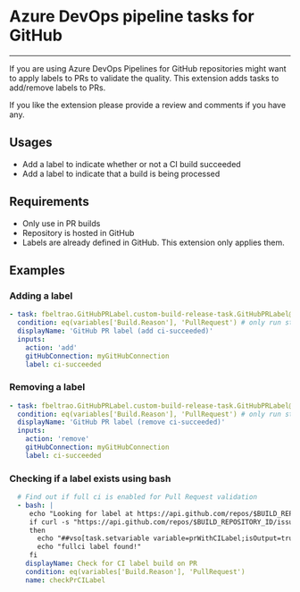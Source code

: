 # Azure DevOps pipeline tasks for GitHub
**************************************************

If you are using Azure DevOps Pipelines for GitHub repositories might want to apply labels to PRs to validate the quality. This extension adds tasks to add/remove labels to PRs.

If you like the extension please provide a review and comments if you have any.

## Usages

- Add a label to indicate whether or not a CI build succeeded
- Add a label to indicate that a build is being processed

## Requirements

- Only use in PR builds
- Repository is hosted in GitHub
- Labels are already defined in GitHub. This extension only applies them.

## Examples

### Adding a label

```yaml
- task: fbeltrao.GitHubPRLabel.custom-build-release-task.GitHubPRLabel@0
  condition: eq(variables['Build.Reason'], 'PullRequest') # only run step if it is a PR
  displayName: 'GitHub PR label (add ci-succeeded)'
  inputs:
    action: 'add'
    gitHubConnection: myGitHubConnection
    label: ci-succeeded
```

### Removing a label

```yaml
- task: fbeltrao.GitHubPRLabel.custom-build-release-task.GitHubPRLabel@0
  condition: eq(variables['Build.Reason'], 'PullRequest') # only run step if it is a PR
  displayName: 'GitHub PR label (remove ci-succeeded)'
  inputs:
    action: 'remove'
    gitHubConnection: myGitHubConnection
    label: ci-succeeded
```

### Checking if a label exists using bash

```yaml
  # Find out if full ci is enabled for Pull Request validation
  - bash: |
     echo "Looking for label at https://api.github.com/repos/$BUILD_REPOSITORY_ID/issues/$SYSTEM_PULLREQUEST_PULLREQUESTNUMBER/labels"
     if curl -s "https://api.github.com/repos/$BUILD_REPOSITORY_ID/issues/$SYSTEM_PULLREQUEST_PULLREQUESTNUMBER/labels" | grep '"name": "fullci"'
     then
       echo "##vso[task.setvariable variable=prWithCILabel;isOutput=true]true"
       echo "fullci label found!"
     fi
    displayName: Check for CI label build on PR
    condition: eq(variables['Build.Reason'], 'PullRequest')
    name: checkPrCILabel
```